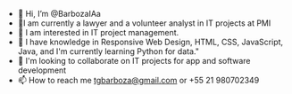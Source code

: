 - 👋 Hi, I’m @BarbozaIAa
- 👀I am currently a lawyer and a volunteer analyst in IT projects at PMI
- 👀 I am interested in IT project management.
- 🌱 I have knowledge in Responsive Web Design, HTML, CSS, JavaScript, Java, and I'm currently learning Python for data."
- 💞️ I'm looking to collaborate on IT projects for app and software development
- 📫 How to reach me tgbarboza@gmail.com or +55 21 980702349


